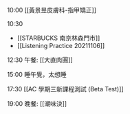 
10:00 [[黃景昱皮膚科-指甲矯正]]

10:30
- [[STARBUCKS 南京林森門市]]
- [[Listening Practice 20211106]]

12:30 午餐:  [[大直肉圓]]

15:00 睡午覺，太想睡

17:30 [[AC 學期三新課程測試 (Beta Test)]]

19:00 晚餐: [[潮味決]]